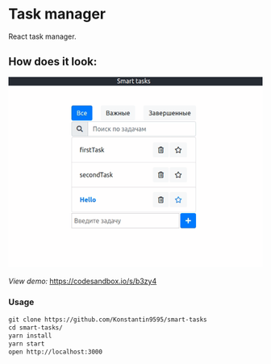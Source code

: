 Task manager
=====================
React task manager.

## How does it look:
![](smart-task.gif)

*View demo:* <https://codesandbox.io/s/b3zy4>

### Usage

```
git clone https://github.com/Konstantin9595/smart-tasks
cd smart-tasks/
yarn install
yarn start
open http://localhost:3000
```